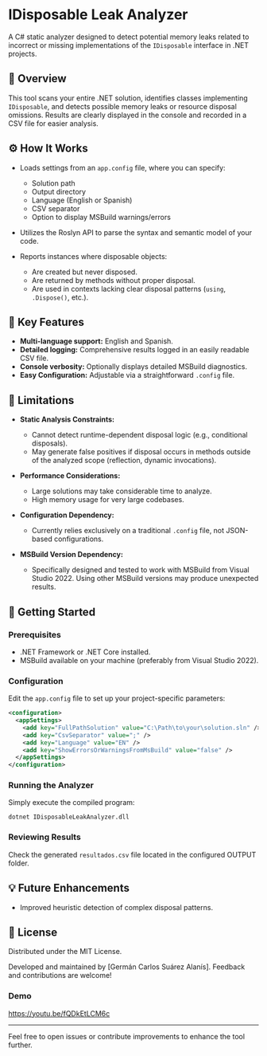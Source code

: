# IDisposable Leak Analyzer

A C# static analyzer designed to detect potential memory leaks related to incorrect or missing implementations of the `IDisposable` interface in .NET projects.

## 🌟 Overview

This tool scans your entire .NET solution, identifies classes implementing `IDisposable`, and detects possible memory leaks or resource disposal omissions. Results are clearly displayed in the console and recorded in a CSV file for easier analysis.

## ⚙️ How It Works

- Loads settings from an `app.config` file, where you can specify:
  - Solution path
  - Output directory
  - Language (English or Spanish)
  - CSV separator
  - Option to display MSBuild warnings/errors

- Utilizes the Roslyn API to parse the syntax and semantic model of your code.
- Reports instances where disposable objects:
  - Are created but never disposed.
  - Are returned by methods without proper disposal.
  - Are used in contexts lacking clear disposal patterns (`using`, `.Dispose()`, etc.).

## 🎯 Key Features

- **Multi-language support:** English and Spanish.
- **Detailed logging:** Comprehensive results logged in an easily readable CSV file.
- **Console verbosity:** Optionally displays detailed MSBuild diagnostics.
- **Easy Configuration:** Adjustable via a straightforward `.config` file.

## 🚧 Limitations

- **Static Analysis Constraints:**
  - Cannot detect runtime-dependent disposal logic (e.g., conditional disposals).
  - May generate false positives if disposal occurs in methods outside of the analyzed scope (reflection, dynamic invocations).

- **Performance Considerations:**
  - Large solutions may take considerable time to analyze.
  - High memory usage for very large codebases.

- **Configuration Dependency:**
  - Currently relies exclusively on a traditional `.config` file, not JSON-based configurations.

- **MSBuild Version Dependency:**
  - Specifically designed and tested to work with MSBuild from Visual Studio 2022. Using other MSBuild versions may produce unexpected results.

## 🚀 Getting Started

### Prerequisites

- .NET Framework or .NET Core installed.
- MSBuild available on your machine (preferably from Visual Studio 2022).

### Configuration

Edit the `app.config` file to set up your project-specific parameters:

```xml
<configuration>
  <appSettings>
    <add key="FullPathSolution" value="C:\Path\to\your\solution.sln" />
    <add key="CsvSeparator" value=";" />
    <add key="Language" value="EN" />
    <add key="ShowErrorsOrWarningsFromMsBuild" value="false" />
  </appSettings>
</configuration>
```

### Running the Analyzer

Simply execute the compiled program:

```shell
dotnet IDisposableLeakAnalyzer.dll
```

### Reviewing Results

Check the generated `resultados.csv` file located in the configured OUTPUT folder.

## 💡 Future Enhancements

- Improved heuristic detection of complex disposal patterns.

## 📄 License

Distributed under the MIT License.


Developed and maintained by [Germán Carlos Suárez Alanís]. Feedback and contributions are welcome!


### Demo
https://youtu.be/fQDkEtLCM6c


---

Feel free to open issues or contribute improvements to enhance the tool further.